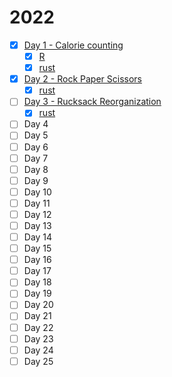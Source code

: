 # 2022

- [x] [Day 1 - Calorie counting](./01)
  - [x] [R](./01/R)
  - [x] [rust](./01/rust/src/main.rs)
- [x] [Day 2 - Rock Paper Scissors](./02)
  - [x] [rust](./02/rust/src/main.rs)
- [ ] [Day 3 - Rucksack Reorganization](/.03)
  - [x] [rust](./03/rust/src/main.rs)
- [ ] Day 4
- [ ] Day 5
- [ ] Day 6
- [ ] Day 7
- [ ] Day 8
- [ ] Day 9
- [ ] Day 10
- [ ] Day 11
- [ ] Day 12
- [ ] Day 13
- [ ] Day 14
- [ ] Day 15
- [ ] Day 16
- [ ] Day 17
- [ ] Day 18
- [ ] Day 19
- [ ] Day 20
- [ ] Day 21
- [ ] Day 22
- [ ] Day 23
- [ ] Day 24
- [ ] Day 25
